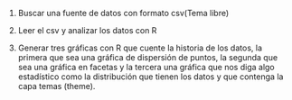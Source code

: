 1. Buscar una fuente de datos con formato csv(Tema libre)

2. Leer el csv y analizar los datos con R

3. Generar tres gráficas con R que cuente la historia de los datos, la primera que
sea una gráfica de dispersión de puntos,
la segunda que sea una gráfica en facetas y la tercera una gráfica que nos diga algo
estadístico como la distribución que tienen los datos y que contenga la capa temas
(theme).